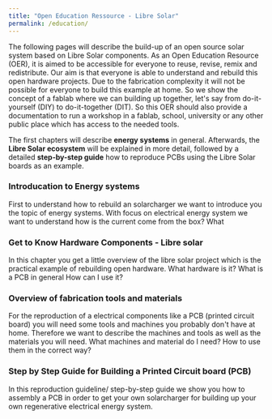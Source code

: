 ```yaml
---
title: "Open Education Ressource - Libre Solar"
permalink: /education/
---
```


The following pages will describe the build-up of an open source solar system based on Libre Solar components. As an Open Education Resource (OER), it is aimed to be accessible for everyone to reuse, revise, remix and redistribute.
Our aim is that everyone is able to understand and rebuild this open hardware projects.
Due to the fabrication complexity it will not be possible for everyone to build this example at home. So we show the concept of a fablab where we can building up together, let's say from do-it-yourself (DIY) to do-it-together (DIT).
So this OER should also provide a documentation to run a workshop in a fablab, school, university or any other public place which has access to the needed tools.

The first chapters will describe **energy systems** in general. Afterwards, the **Libre Solar ecosystem** will be explained in more detail, followed by a detailed **step-by-step guide** how to reproduce PCBs using the Libre Solar boards as an example.

### Introducation to Energy systems
First to understand how to rebuild an solarcharger we want to introduce you the topic of energy systems. With focus on electrical energy system we want to understand how is the current come from the box? What

### Get to Know Hardware Components - Libre solar
In this chapter you get a little overview of the libre solar project which is the practical example of rebuilding open hardware.
What hardware is it? What is a PCB in general How can I use it?

### Overview of fabrication tools and materials
For the reproduction of a electrical components like a PCB (printed circuit board) you will need some tools and machines you probably don't have at home. Therefore we want to describe the machines and tools as well as the materials you will need.
What machines and material do I need? How to use them in the correct way?

### Step by Step Guide for Building a Printed Circuit board (PCB)
In this reproduction guideline/ step-by-step guide we show you how to assembly a PCB in order to get your own solarcharger for building up your own regenerative electrical energy system.
